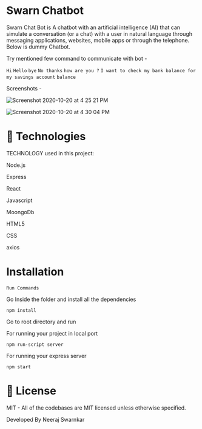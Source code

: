 # Swarn Chatbot 

Swarn Chat Bot is A chatbot with an artificial intelligence (AI) that can simulate a conversation (or a chat) with a user in natural language through messaging applications, websites, mobile apps or through the telephone. Below is dummy Chatbot. 

Try mentioned few command to communicate with bot -

``` Hi ``` ``` Hello ``` ``` bye ``` ``` No thanks ``` ``` how are you ? ``` ``` I want to check my bank balance for my savings account ``` ``` balance ```

Screenshots - 



![Screenshot 2020-10-20 at 4 25 21 PM](https://user-images.githubusercontent.com/3918217/96577354-1f828d80-12f1-11eb-8857-d06f5f641ff3.png)





![Screenshot 2020-10-20 at 4 30 04 PM](https://user-images.githubusercontent.com/3918217/96577639-87d16f00-12f1-11eb-8dfc-3e642c27ccad.png)




# 🚀 Technologies 

TECHNOLOGY used in this project:

Node.js

Express

React

Javascript

MoongoDb

HTML5

CSS

axios

# Installation
``` Run Commands ```

Go Inside the folder and install all the dependencies

```npm install```

Go to root directory and run 

For running your project in local port

```npm run-script server```

For running your express server 

```npm start```

# 📝 License 

MIT - All of the codebases are MIT licensed unless otherwise specified.

Developed By Neeraj Swarnkar
